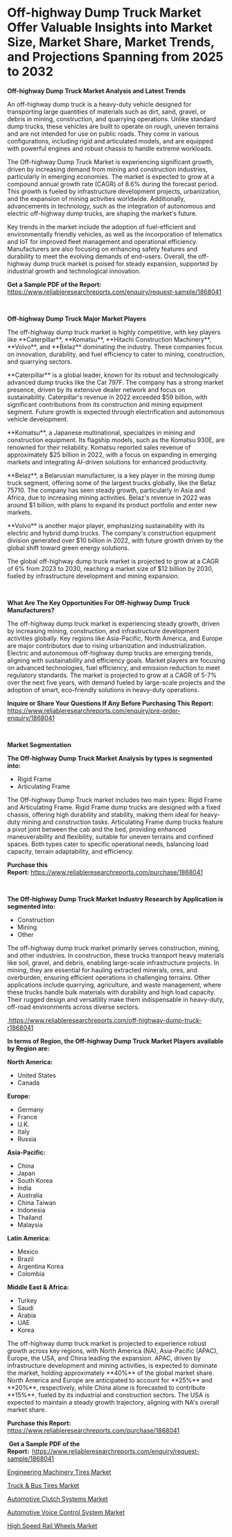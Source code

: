 <p><h1>Off-highway Dump Truck Market Offer Valuable Insights into Market Size, Market Share, Market Trends, and Projections Spanning from 2025 to 2032</h1></p><p><strong>Off-highway Dump Truck Market Analysis and Latest Trends</strong></p>
<p><p>An off-highway dump truck is a heavy-duty vehicle designed for transporting large quantities of materials such as dirt, sand, gravel, or debris in mining, construction, and quarrying operations. Unlike standard dump trucks, these vehicles are built to operate on rough, uneven terrains and are not intended for use on public roads. They come in various configurations, including rigid and articulated models, and are equipped with powerful engines and robust chassis to handle extreme workloads.</p><p>The Off-highway Dump Truck Market is experiencing significant growth, driven by increasing demand from mining and construction industries, particularly in emerging economies. The market is expected to grow at a compound annual growth rate (CAGR) of 8.6% during the forecast period. This growth is fueled by infrastructure development projects, urbanization, and the expansion of mining activities worldwide. Additionally, advancements in technology, such as the integration of autonomous and electric off-highway dump trucks, are shaping the market's future.</p><p>Key trends in the market include the adoption of fuel-efficient and environmentally friendly vehicles, as well as the incorporation of telematics and IoT for improved fleet management and operational efficiency. Manufacturers are also focusing on enhancing safety features and durability to meet the evolving demands of end-users. Overall, the off-highway dump truck market is poised for steady expansion, supported by industrial growth and technological innovation.</p></p>
<p><strong>Get a Sample PDF of the Report:&nbsp;</strong> <a href="https://www.reliableresearchreports.com/enquiry/request-sample/1868041?utm_campaign=102&utm_medium=2&utm_source=Github&utm_content=ia&utm_term=24012025&utm_id=off-highway-dump-truck">https://www.reliableresearchreports.com/enquiry/request-sample/1868041</a></p>
<p>&nbsp;</p>
<p><strong>Off-highway Dump Truck Major Market Players</strong></p>
<p><p>The off-highway dump truck market is highly competitive, with key players like **Caterpillar**, **Komatsu**, **Hitachi Construction Machinery**, **Volvo**, and **Belaz** dominating the industry. These companies focus on innovation, durability, and fuel efficiency to cater to mining, construction, and quarrying sectors.</p><p>**Caterpillar** is a global leader, known for its robust and technologically advanced dump trucks like the Cat 797F. The company has a strong market presence, driven by its extensive dealer network and focus on sustainability. Caterpillar's revenue in 2022 exceeded $59 billion, with significant contributions from its construction and mining equipment segment. Future growth is expected through electrification and autonomous vehicle development.</p><p>**Komatsu**, a Japanese multinational, specializes in mining and construction equipment. Its flagship models, such as the Komatsu 930E, are renowned for their reliability. Komatsu reported sales revenue of approximately $25 billion in 2022, with a focus on expanding in emerging markets and integrating AI-driven solutions for enhanced productivity.</p><p>**Belaz**, a Belarusian manufacturer, is a key player in the mining dump truck segment, offering some of the largest trucks globally, like the Belaz 75710. The company has seen steady growth, particularly in Asia and Africa, due to increasing mining activities. Belaz's revenue in 2022 was around $1 billion, with plans to expand its product portfolio and enter new markets.</p><p>**Volvo** is another major player, emphasizing sustainability with its electric and hybrid dump trucks. The company's construction equipment division generated over $10 billion in 2022, with future growth driven by the global shift toward green energy solutions.</p><p>The global off-highway dump truck market is projected to grow at a CAGR of 6% from 2023 to 2030, reaching a market size of $12 billion by 2030, fueled by infrastructure development and mining expansion.</p></p>
<p>&nbsp;</p>
<p><strong>What Are The Key Opportunities For Off-highway Dump Truck Manufacturers?</strong></p>
<p><p>The off-highway dump truck market is experiencing steady growth, driven by increasing mining, construction, and infrastructure development activities globally. Key regions like Asia-Pacific, North America, and Europe are major contributors due to rising urbanization and industrialization. Electric and autonomous off-highway dump trucks are emerging trends, aligning with sustainability and efficiency goals. Market players are focusing on advanced technologies, fuel efficiency, and emission reduction to meet regulatory standards. The market is projected to grow at a CAGR of 5-7% over the next five years, with demand fueled by large-scale projects and the adoption of smart, eco-friendly solutions in heavy-duty operations.</p></p>
<p><strong>Inquire or Share Your Questions If Any Before Purchasing This Report:</strong> <a href="https://www.reliableresearchreports.com/enquiry/pre-order-enquiry/1868041?utm_campaign=102&utm_medium=2&utm_source=Github&utm_content=ia&utm_term=24012025&utm_id=off-highway-dump-truck">https://www.reliableresearchreports.com/enquiry/pre-order-enquiry/1868041</a></p>
<p>&nbsp;</p>
<p><strong>Market Segmentation</strong></p>
<p><strong>The Off-highway Dump Truck Market Analysis by types is segmented into:</strong></p>
<p><ul><li>Rigid Frame</li><li>Articulating Frame</li></ul></p>
<p><p>The Off-highway Dump Truck market includes two main types: Rigid Frame and Articulating Frame. Rigid Frame dump trucks are designed with a fixed chassis, offering high durability and stability, making them ideal for heavy-duty mining and construction tasks. Articulating Frame dump trucks feature a pivot joint between the cab and the bed, providing enhanced maneuverability and flexibility, suitable for uneven terrains and confined spaces. Both types cater to specific operational needs, balancing load capacity, terrain adaptability, and efficiency.</p></p>
<p><strong>Purchase this Report:&nbsp;</strong><a href="https://www.reliableresearchreports.com/purchase/1868041?utm_campaign=102&utm_medium=2&utm_source=Github&utm_content=ia&utm_term=24012025&utm_id=off-highway-dump-truck">https://www.reliableresearchreports.com/purchase/1868041</a></p>
<p>&nbsp;</p>
<p><strong>The Off-highway Dump Truck Market Industry Research by Application is segmented into:</strong></p>
<p><ul><li>Construction</li><li>Mining</li><li>Other</li></ul></p>
<p><p>The off-highway dump truck market primarily serves construction, mining, and other industries. In construction, these trucks transport heavy materials like soil, gravel, and debris, enabling large-scale infrastructure projects. In mining, they are essential for hauling extracted minerals, ores, and overburden, ensuring efficient operations in challenging terrains. Other applications include quarrying, agriculture, and waste management, where these trucks handle bulk materials with durability and high load capacity. Their rugged design and versatility make them indispensable in heavy-duty, off-road environments across diverse sectors.</p></p>
<p><a href="https://www.reliableresearchreports.com/off-highway-dump-truck-r1868041?utm_campaign=102&utm_medium=2&utm_source=Github&utm_content=ia&utm_term=24012025&utm_id=off-highway-dump-truck">&nbsp;https://www.reliableresearchreports.com/off-highway-dump-truck-r1868041</a></p>
<p><strong>In terms of Region, the Off-highway Dump Truck Market Players available by Region are:</strong></p>
<p>
    <p> <strong> North America: </strong>
        <ul>
            <li>United States</li>
            <li>Canada</li>
        </ul>
        </p> 
    <p> <strong> Europe: </strong>
        <ul>
            <li>Germany</li>
            <li>France</li>
            <li>U.K.</li>
            <li>Italy</li>
            <li>Russia</li>
        </ul>
        </p> 
    <p> <strong> Asia-Pacific: </strong>
        <ul>
            <li>China</li>
            <li>Japan</li>
            <li>South Korea</li>
            <li>India</li>
            <li>Australia</li>
            <li>China Taiwan</li>
            <li>Indonesia</li>
            <li>Thailand</li>
            <li>Malaysia</li>
        </ul>
        </p> 
    <p> <strong> Latin America: </strong>
        <ul>
            <li>Mexico</li>
            <li>Brazil</li>
            <li>Argentina Korea</li>
            <li>Colombia</li>
        </ul>
        </p> 
    <p> <strong> Middle East & Africa: </strong>
        <ul>
            <li>Turkey</li>
            <li>Saudi</li>
            <li>Arabia</li>
            <li>UAE</li>
            <li>Korea</li>
        </ul>
    </p>
    </p>
<p><p>The off-highway dump truck market is projected to experience robust growth across key regions, with North America (NA), Asia-Pacific (APAC), Europe, the USA, and China leading the expansion. APAC, driven by infrastructure development and mining activities, is expected to dominate the market, holding approximately **40%** of the global market share. North America and Europe are anticipated to account for **25%** and **20%**, respectively, while China alone is forecasted to contribute **15%**, fueled by its industrial and construction sectors. The USA is expected to maintain a steady growth trajectory, aligning with NA's overall market share.</p></p>
<p><strong>Purchase this Report: </strong><a href="https://www.reliableresearchreports.com/purchase/1868041?utm_campaign=102&utm_medium=2&utm_source=Github&utm_content=ia&utm_term=24012025&utm_id=off-highway-dump-truck">https://www.reliableresearchreports.com/purchase/1868041</a></p>
<p>&nbsp;<strong>Get a Sample PDF of the Report:&nbsp;&nbsp;</strong><a href="https://www.reliableresearchreports.com/enquiry/request-sample/1868041?utm_campaign=102&utm_medium=2&utm_source=Github&utm_content=ia&utm_term=24012025&utm_id=off-highway-dump-truck">https://www.reliableresearchreports.com/enquiry/request-sample/1868041</a></p>
<p><strong></strong></p>
<p><p><a href="https://github.com/NargisHussain75/Market-Research-Report-List-1/blob/main/engineering-machinery-tires-market.md?utm_campaign=102&utm_medium=2&utm_source=Github&utm_content=ia&utm_term=24012025&utm_id=off-highway-dump-truck">Engineering Machinery Tires Market</a></p><p><a href="https://github.com/hillsmyung726/Market-Research-Report-List-1/blob/main/truck-bus-tires-market.md?utm_campaign=102&utm_medium=2&utm_source=Github&utm_content=ia&utm_term=24012025&utm_id=off-highway-dump-truck">Truck & Bus Tires Market</a></p><p><a href="https://github.com/FlorianWolf90/Market-Research-Report-List-1/blob/main/automotive-clutch-systems-market.md?utm_campaign=102&utm_medium=2&utm_source=Github&utm_content=ia&utm_term=24012025&utm_id=off-highway-dump-truck">Automotive Clutch Systems Market</a></p><p><a href="https://github.com/pearlinewhite4692/Market-Research-Report-List-1/blob/main/automotive-voice-control-system-market.md?utm_campaign=102&utm_medium=2&utm_source=Github&utm_content=ia&utm_term=24012025&utm_id=off-highway-dump-truck">Automotive Voice Control System Market</a></p><p><a href="https://github.com/gerlttameka883615/Market-Research-Report-List-1/blob/main/high-speed-rail-wheels-market.md?utm_campaign=102&utm_medium=2&utm_source=Github&utm_content=ia&utm_term=24012025&utm_id=off-highway-dump-truck">High Speed Rail Wheels Market</a></p></p>